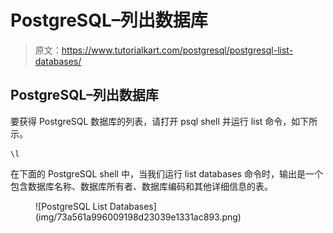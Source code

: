 # PostgreSQL–列出数据库

> 原文：<https://www.tutorialkart.com/postgresql/postgresql-list-databases/>

## PostgreSQL–列出数据库

要获得 PostgreSQL 数据库的列表，请打开 psql shell 并运行 list 命令，如下所示。

```
\l
```

在下面的 PostgreSQL shell 中，当我们运行 list databases 命令时，输出是一个包含数据库名称、数据库所有者、数据库编码和其他详细信息的表。

<figure class="aligncenter">![PostgreSQL List Databases](img/73a561a996009198d23039e1331ac893.png)</figure>